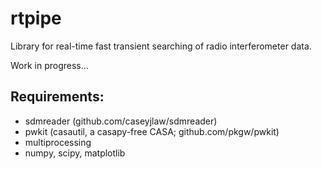 rtpipe
=====

Library for real-time fast transient searching of radio interferometer data.

Work in progress...

Requirements:
-----

* sdmreader (github.com/caseyjlaw/sdmreader)
* pwkit (casautil, a casapy-free CASA; github.com/pkgw/pwkit)
* multiprocessing
* numpy, scipy, matplotlib